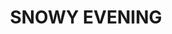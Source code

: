 ---
layout: default
title: SNOWY EVENING
order: "00"
year: 2018
link: https://musescore.com/user/31170064/scores/5471746
---
